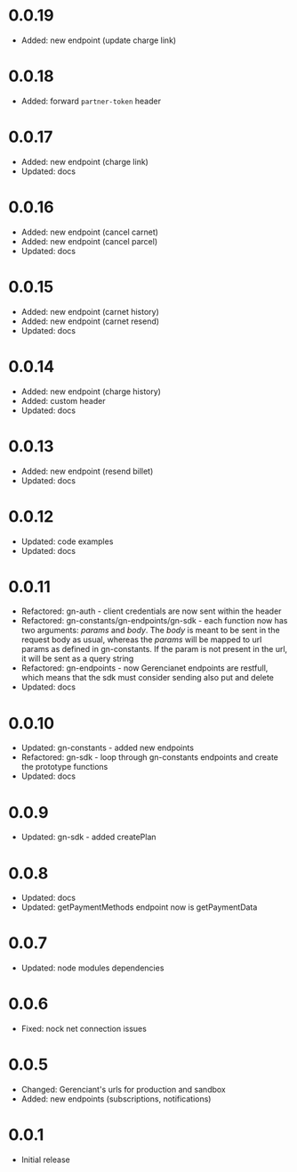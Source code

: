 # 0.0.19
- Added: new endpoint (update charge link)

# 0.0.18
- Added: forward `partner-token` header

# 0.0.17
- Added: new endpoint (charge link)
- Updated: docs

# 0.0.16
- Added: new endpoint (cancel carnet)
- Added: new endpoint (cancel parcel)
- Updated: docs

# 0.0.15
- Added: new endpoint (carnet history)
- Added: new endpoint (carnet resend)
- Updated: docs

# 0.0.14
- Added: new endpoint (charge history)
- Added: custom header
- Updated: docs

# 0.0.13
- Added: new endpoint (resend billet)
- Updated: docs

# 0.0.12
- Updated: code examples
- Updated: docs

# 0.0.11

- Refactored: gn-auth - client credentials are now sent within the header
- Refactored: gn-constants/gn-endpoints/gn-sdk - each function now has two arguments: *params* and *body*.
              The *body* is meant to be sent in the request body as usual, whereas the *params* will be mapped to                url params as defined in gn-constants. If the param is not present in the url, it will be sent as a                query string
- Refactored: gn-endpoints - now Gerencianet endpoints are restfull, which means that the sdk must consider sending               also put and delete
- Updated: docs

# 0.0.10

- Updated: gn-constants - added new endpoints
- Refactored: gn-sdk - loop through gn-constants endpoints and create the prototype functions
- Updated: docs

# 0.0.9

- Updated: gn-sdk - added createPlan

# 0.0.8

- Updated: docs
- Updated: getPaymentMethods endpoint now is getPaymentData

# 0.0.7

- Updated: node modules dependencies

# 0.0.6

- Fixed: nock net connection issues

# 0.0.5

- Changed: Gerenciant's urls for production and sandbox
- Added: new endpoints (subscriptions, notifications)

# 0.0.1

- Initial release
